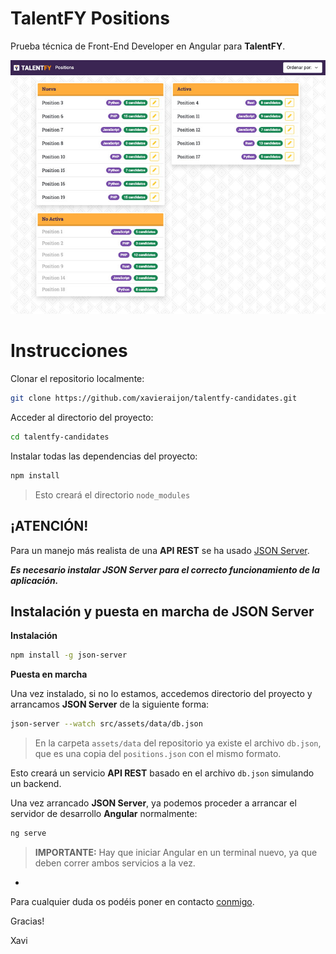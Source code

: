 # TalentFY Positions

Prueba técnica de Front-End Developer en Angular para **TalentFY**.

![TalentFY Positions Screenshot](screenshot.jpg)

# Instrucciones
Clonar el repositorio localmente:

```bash
git clone https://github.com/xavieraijon/talentfy-candidates.git
```

Acceder al directorio del proyecto:

```bash
cd talentfy-candidates
```


Instalar todas las dependencias del proyecto:

```bash
npm install
```
> Esto creará el directorio `node_modules`

## **¡ATENCIÓN!** 
Para un manejo más realista de una **API REST** se ha usado [JSON Server](https://github.com/typicode/json-server).

***Es necesario instalar JSON Server para el correcto funcionamiento de la aplicación.***

## Instalación y puesta en marcha de **JSON Server**

**Instalación**


```bash
npm install -g json-server
```

**Puesta en marcha**

Una vez instalado, si no lo estamos, accedemos directorio del proyecto y arrancamos **JSON Server** de la siguiente forma:

```bash
json-server --watch src/assets/data/db.json
```
> En la carpeta `assets/data` del repositorio ya existe el archivo `db.json`, que es una copia del `positions.json` con el mismo formato.

Esto creará un servicio **API REST** basado en el archivo `db.json` simulando un backend.

Una vez arrancado **JSON Server**, ya podemos proceder a arrancar el servidor de desarrollo **Angular** normalmente:

```bash
ng serve
```
> **IMPORTANTE:** Hay que iniciar Angular en un terminal nuevo, ya que deben correr ambos servicios a la vez.

-

Para cualquier duda os podéis poner en contacto [conmigo](mailto:xavi.aijon@gmail.com).


Gracias!

Xavi

